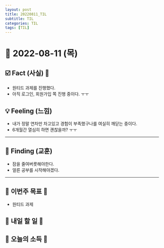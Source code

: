 ```yaml
---
layout: post
title: 20220811_TIL
subtitle: TIL
categories: TIL
tags: [TIL]
---
```




# 📆 2022-08-11 (목)



## ☑️ Fact (사실) 📑


- 원티드 과제를 진행했다.
- 아직 로그인, 회원가입 쪽 진행 중이다. ㅜㅜ



## 💡 Feeling (느낌)

- 내가 정말 연차만 차고있고 경험이 부족했구나를 여실히 깨닫는 중이다.
- 6개월간 열심히 하면 괜찮을까? ㅜㅜ


***



## 🎯 Finding (교훈)

- 잠을 줄여버릇해야한다.
- 얼른 공부를 시작해야겠다.


***




## 🏁 이번주 목표 🏁
- 원티드 과제


## 🎯 내일 할 일 🎯


## 🌅 오늘의 소득 🌅

